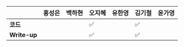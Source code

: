 |              | 홍성은 | 백하현 | 오지혜 | 유한영 | 김기철 | 윤가영 |
| ------------ | ------ | ------ | ------ | ------ | ------ | ------------ |
| **코드**     |||:white_check_mark:   |        |   :white_check_mark:    |  |    |
| **Write-up** |||:white_check_mark:  |        |    :white_check_mark:    |  |    |
